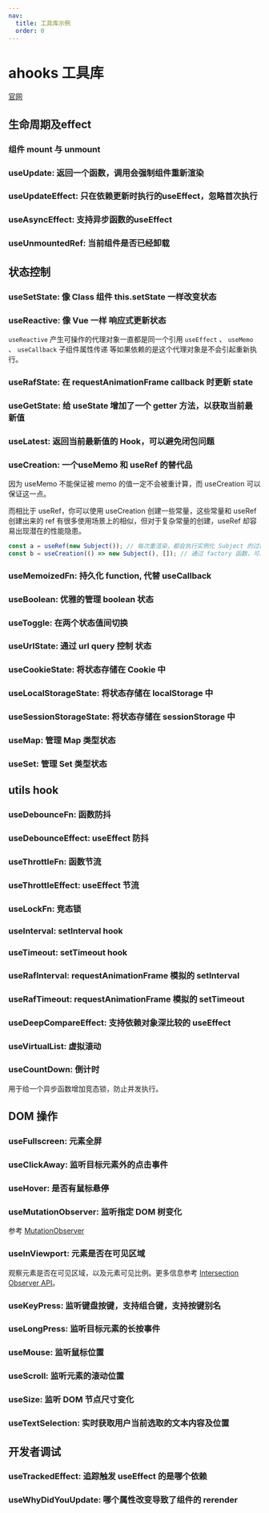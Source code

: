 ```yaml
---
nav:
  title: 工具库示例
  order: 0
---
```


# ahooks 工具库

[官网](https://ahooks.gitee.io/zh-CN)

## 生命周期及effect

### 组件 mount 与 unmount

<code src="./demos/hooks/mount.jsx"></code>

### useUpdate: 返回一个函数，调用会强制组件重新渲染

### useUpdateEffect: 只在依赖更新时执行的useEffect，忽略首次执行

### useAsyncEffect: 支持异步函数的useEffect

### useUnmountedRef: 当前组件是否已经卸载

## 状态控制

### useSetState: 像 Class 组件 this.setState 一样改变状态

<code src="./demos/hooks/useSetState.jsx"></code>

### useReactive: 像 Vue 一样 响应式更新状态

`useReactive` 产生可操作的代理对象一直都是同一个引用 `useEffect` 、 `useMemo` 、 `useCallback` 子组件属性传递 等如果依赖的是这个代理对象是不会引起重新执行。

<code src="./demos/hooks/useReactive.jsx"></code>

### useRafState: 在 requestAnimationFrame callback 时更新 state

### useGetState: 给 useState 增加了一个 getter 方法，以获取当前最新值

### useLatest: 返回当前最新值的 Hook，可以避免闭包问题

### useCreation: 一个useMemo 和 useRef 的替代品

因为 useMemo 不能保证被 memo 的值一定不会被重计算，而 useCreation 可以保证这一点。

而相比于 useRef，你可以使用 useCreation 创建一些常量，这些常量和 useRef 创建出来的 ref 有很多使用场景上的相似，但对于复杂常量的创建，useRef 却容易出现潜在的性能隐患。

```js
const a = useRef(new Subject()); // 每次重渲染，都会执行实例化 Subject 的过程，即便这个实例立刻就被扔掉了
const b = useCreation(() => new Subject(), []); // 通过 factory 函数，可以避免性能隐患
```

### useMemoizedFn: 持久化 function, 代替 useCallback

### useBoolean: 优雅的管理 boolean 状态

### useToggle: 在两个状态值间切换

### useUrlState: 通过 url query 控制 状态

### useCookieState: 将状态存储在 Cookie 中

### useLocalStorageState: 将状态存储在 localStorage 中

### useSessionStorageState: 将状态存储在 sessionStorage 中

### useMap: 管理 Map 类型状态

### useSet: 管理 Set 类型状态

## utils hook

### useDebounceFn: 函数防抖

### useDebounceEffect: useEffect 防抖

### useThrottleFn: 函数节流

### useThrottleEffect: useEffect 节流

### useLockFn: 竞态锁

### useInterval: setInterval hook

### useTimeout: setTimeout hook

### useRafInterval: requestAnimationFrame 模拟的 setInterval

### useRafTimeout: requestAnimationFrame 模拟的 setTimeout

### useDeepCompareEffect: 支持依赖对象深比较的 useEffect

### useVirtualList: 虚拟滚动

### useCountDown: 倒计时

用于给一个异步函数增加竞态锁，防止并发执行。

## DOM 操作

### useFullscreen: 元素全屏

### useClickAway: 监听目标元素外的点击事件

### useHover: 是否有鼠标悬停

### useMutationObserver: 监听指定 DOM 树变化

参考 [MutationObserver](https://developer.mozilla.org/zh-CN/docs/Web/API/MutationObserver)

### useInViewport: 元素是否在可见区域

观察元素是否在可见区域，以及元素可见比例。更多信息参考 [Intersection Observer API](https://developer.mozilla.org/zh-CN/docs/Web/API/Intersection_Observer_API)。

### useKeyPress: 监听键盘按键，支持组合键，支持按键别名

### useLongPress: 监听目标元素的长按事件

### useMouse: 监听鼠标位置

### useScroll: 监听元素的滚动位置

### useSize: 监听 DOM 节点尺寸变化

### useTextSelection: 实时获取用户当前选取的文本内容及位置

## 开发者调试

### useTrackedEffect: 追踪触发 useEffect 的是哪个依赖

### useWhyDidYouUpdate: 哪个属性改变导致了组件的 rerender
